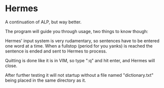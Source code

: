 # Hermes
A continuation of ALP, but way better.

The program will guide you through usage, two things to know though:

Hermes' input system is very rudamentary, so sentences have to be entered one word at a time. When a fullstop (period for you yanks) is reached the sentence is ended and sent to Hermes to process.

Quitting is done like it is in VIM, so type ":q" and hit enter, and Hermes will close.

After further testing it will not startup without a file named "dictionary.txt" being placed in the same directory as it.
